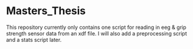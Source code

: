 # Masters_Thesis

This repository currently only contains one script for reading in eeg & grip strength sensor data from an xdf file. I will also add a preprocessing script and a stats script later. 
